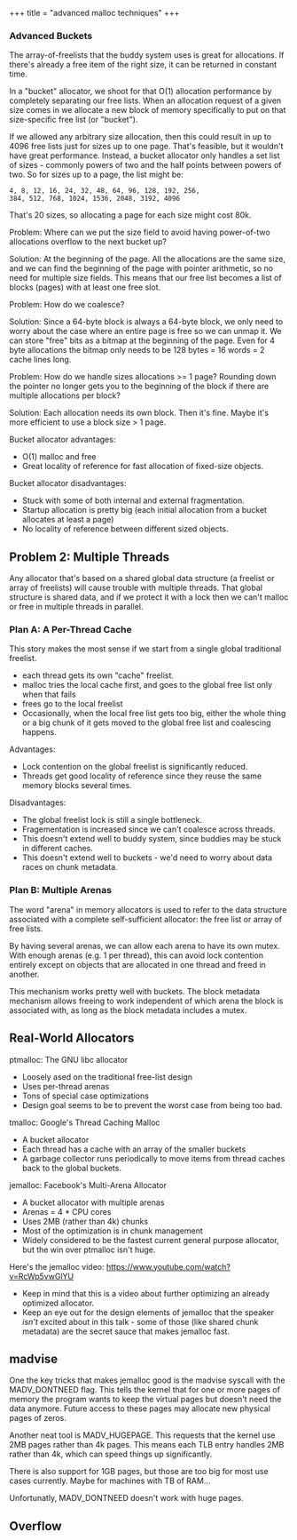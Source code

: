 +++
title = "advanced malloc techniques"
+++

### Advanced Buckets

The array-of-freelists that the buddy system uses is great for allocations. If
there's already a free item of the right size, it can be returned in constant
time.

In a "bucket" allocator, we shoot for that O(1) allocation performance by
completely separating our free lists. When an allocation request of a given size
comes in we allocate a new block of memory specifically to put on that
size-specific free list (or "bucket").

If we allowed any arbitrary size allocation, then this could result in up to
4096 free lists just for sizes up to one page. That's feasible, but it wouldn't
have great performance. Instead, a bucket allocator only handles a set list of
sizes - commonly powers of two and the half points between powers of two. So for
sizes up to a page, the list might be:

```
4, 8, 12, 16, 24, 32, 48, 64, 96, 128, 192, 256, 
384, 512, 768, 1024, 1536, 2048, 3192, 4096
```

That's 20 sizes, so allocating a page for each size might cost 80k.

Problem: Where can we put the size field to avoid having power-of-two allocations
overflow to the next bucket up?

Solution: At the beginning of the page. All the allocations are the same size,
and we can find the beginning of the page with pointer arithmetic, so no need
for multiple size fields. This means that our free list becomes a list of blocks
(pages) with at least one free slot.

Problem: How do we coalesce?

Solution: Since a 64-byte block is always a 64-byte block, we only need to worry
about the case where an entire page is free so we can unmap it. We can store
"free" bits as a bitmap at the beginning of the page. Even for 4 byte allocations
the bitmap only needs to be 128 bytes = 16 words = 2 cache lines long.

Problem: How do we handle sizes allocations >= 1 page? Rounding down the pointer
no longer gets you to the beginning of the block if there are multiple
allocations per block?

Solution: Each allocation needs its own block. Then it's fine. Maybe it's more
efficient to use a block size > 1 page.

Bucket allocator advantages:

 - O(1) malloc and free
 - Great locality of reference for fast allocation of fixed-size objects.

Bucket allocator disadvantages:

 - Stuck with some of both internal and external fragmentation.
 - Startup allocation is pretty big (each initial allocation from a bucket
   allocates at least a page)
 - No locality of reference between different sized objects.

## Problem 2: Multiple Threads

Any allocator that's based on a shared global data structure (a freelist or
array of freelists) will cause trouble with multiple threads. That global
structure is shared data, and if we protect it with a lock then we can't malloc
or free in multiple threads in parallel.

### Plan A: A Per-Thread Cache

This story makes the most sense if we start from a single global traditional
freelist.

 - each thread gets its own "cache" freelist.
 - malloc tries the local cache first, and goes to the global free list only
   when that fails
 - frees go to the local freelist
 - Occasionally, when the local free list gets too big, either the whole thing
   or a big chunk of it gets moved to the global free list and coalescing
   happens.

Advantages:

 - Lock contention on the global freelist is significantly reduced.
 - Threads get good locality of reference since they reuse the same memory blocks
   several times.

Disadvantages:

 - The global freelist lock is still a single bottleneck.
 - Fragementation is increased since we can't coalesce across threads.
 - This doesn't extend well to buddy system, since buddies may be stuck in
   different caches.
 - This doesn't extend well to buckets - we'd need to worry about data races on
   chunk metadata.

### Plan B: Multiple Arenas

The word "arena" in memory allocators is used to refer to the data structure
associated with a complete self-sufficient allocator: the free list or array of
free lists.

By having several arenas, we can allow each arena to have its own mutex. With
enough arenas (e.g. 1 per thread), this can avoid lock contention entirely
except on objects that are allocated in one thread and freed in another.

This mechanism works pretty well with buckets. The block metadata mechanism
allows freeing to work independent of which arena the block is associated with,
as long as the block metadata includes a mutex.

## Real-World Allocators

ptmalloc: The GNU libc allocator

 - Loosely ased on the traditional free-list design
 - Uses per-thread arenas
 - Tons of special case optimizations
 - Design goal seems to be to prevent the worst case from being too bad.
 
tmalloc: Google's Thread Caching Malloc

 - A bucket allocator
 - Each thread has a cache with an array of the smaller buckets
 - A garbage collector runs periodically to move items from thread caches
   back to the global buckets.

jemalloc: Facebook's Multi-Arena Allocator

 - A bucket allocator with multiple arenas
 - Arenas = 4 * CPU cores
 - Uses 2MB (rather than 4k) chunks
 - Most of the optimization is in chunk management
 - Widely considered to be the fastest current general purpose allocator, but
   the win over ptmalloc isn't huge.

Here's the jemalloc video: https://www.youtube.com/watch?v=RcWp5vwGlYU

 - Keep in mind that this is a video about further optimizing an already
   optimized allocator.
 - Keep an eye out for the design elements of jemalloc that the speaker *isn't*
   excited about in this talk - some of those (like shared chunk metadata) are
   the secret sauce that makes jemalloc fast.

## madvise

One the key tricks that makes jemalloc good is the madvise syscall with the
MADV_DONTNEED flag. This tells the kernel that for one or more pages of memory
the program wants to keep the virtual pages but doesn't need the data anymore.
Future access to these pages may allocate new physical pages of zeros.

Another neat tool is MADV_HUGEPAGE. This requests that the kernel use 2MB pages
rather than 4k pages. This means each TLB entry handles 2MB rather than 4k,
which can speed things up significantly.

There is also support for 1GB pages, but those are too big for most use cases
currently. Maybe for machines with TB of RAM...

Unfortunatly, MADV_DONTNEED doesn't work with huge pages.


## Overflow




